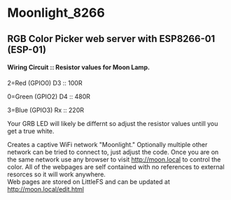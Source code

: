 # Moonlight_8266
RGB Color Picker web server with ESP8266-01 (ESP-01)
-
#### Wiring Circuit  :: Resistor values for Moon Lamp.
  
2=Red (GPIO0) D3   :: 100R

0=Green (GPIO2) D4  :: 480R

3=Blue (GPIO3) Rx   :: 220R

Your GRB LED will likely be differnt so adjust the resistor values untill you get a true white.

Creates a captive WiFi network "Moonlight." Optionally multiple other network can be tried to connect to, just
adjust the code. Once you are on the same network use any browser to visit http://moon.local to control the color.
All of the webpages are self contained with no references to external resorces so it will work anywhere.  
Web pages are stored on LittleFS and can be updated at http://moon.local/edit.html
